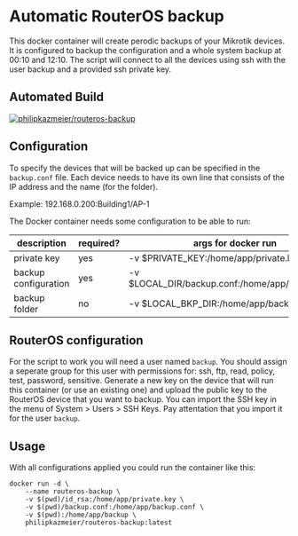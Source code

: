 # Automatic RouterOS backup

This docker container will create perodic backups of your Mikrotik devices.
It is configured to backup the configuration and a whole system backup at 00:10 and 12:10.
The script will connect to all the devices using ssh with the user backup and a provided ssh private key.


## Automated Build

[![philipkazmeier/routeros-backup](http://dockeri.co/image/philipkazmeier/routeros-backup)](https://registry.hub.docker.com/u/philipkazmeier/routeros-backup/)


## Configuration

To specify the devices that will be backed up can be specified in the `backup.conf` file.
Each device needs to have its own line that consists of the IP address and the name (for the folder).

Example: 192.168.0.200:Building1/AP-1


The Docker container needs some configuration to be able to run:

| description          | required? | args for docker run                             |
|----------------------|-----------|-------------------------------------------------|
| private key          | yes       | -v $PRIVATE_KEY:/home/app/private.key           |
| backup configuration | yes       | -v $LOCAL_DIR/backup.conf:/home/app/backup.conf |
| backup folder        | no        | -v $LOCAL_BKP_DIR:/home/app/backup              |


## RouterOS configuration
For the script to work you will need a user named `backup`. 
You should assign a seperate group for this user with permissions for: ssh, ftp, read, policy, test, password, sensitive.
Generate a new key on the device that will run this container (or use an existing one) and upload the public key to the RouterOS device that you want to backup. 
You can import the SSH key in the menu of System > Users > SSH Keys. Pay attentation that you import it for the user `backup`.

## Usage

With all configurations applied you could run the container like this:
```
docker run -d \
    --name routeros-backup \
    -v $(pwd)/id_rsa:/home/app/private.key \
    -v $(pwd)/backup.conf:/home/app/backup.conf \
    -v $(pwd):/home/app/backup \
    philipkazmeier/routeros-backup:latest
```

